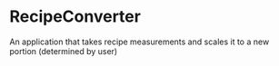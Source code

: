 # RecipeConverter
An application that takes recipe measurements and scales it to a new portion (determined by user)
